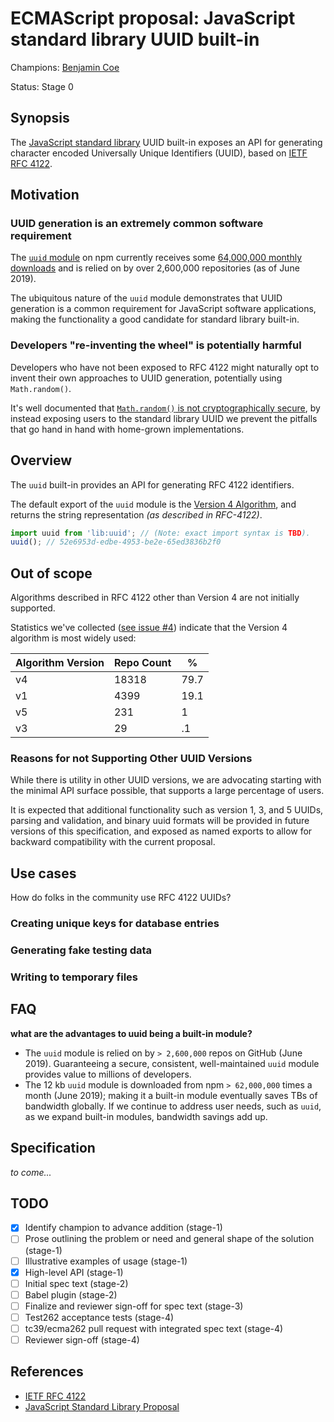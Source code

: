 # ECMAScript proposal: JavaScript standard library UUID built-in

Champions: [Benjamin Coe](https://github.com/bcoe)

Status: Stage 0

## Synopsis

The [JavaScript standard library][standard-library-proposal] UUID built-in exposes an API for
generating character encoded Universally Unique Identifiers (UUID), based on [IETF RFC
4122][rfc-4122].

## Motivation

### UUID generation is an extremely common software requirement

The [`uuid` module](https://www.npmjs.com/package/uuid) on npm currently receives some
[64,000,000 monthly downloads](https://npm-stat.com/charts.html?package=uuid) and is relied on by
over 2,600,000 repositories (as of June 2019).

The ubiquitous nature of the `uuid` module demonstrates that UUID generation is a common
requirement for JavaScript software applications, making the functionality a good candidate for
standard library built-in.

### Developers "re-inventing the wheel" is potentially harmful

Developers who have not been exposed to RFC 4122 might naturally opt to invent their own approaches
to UUID generation, potentially using `Math.random()`.

It's well documented that
[`Math.random()` is not cryptographically secure](https://v8.dev/blog/math-random), by instead
exposing users to the standard library UUID we prevent the pitfalls that go hand in hand with
home-grown implementations.

## Overview

The `uuid` built-in provides an API for generating RFC 4122 identifiers.

The default export of the `uuid` module is the
[Version 4 Algorithm](https://tools.ietf.org/html/rfc4122#section-4.4), and returns the string
representation _(as described in RFC-4122)_.

```js
import uuid from 'lib:uuid'; // (Note: exact import syntax is TBD).
uuid(); // 52e6953d-edbe-4953-be2e-65ed3836b2f0
```

## Out of scope

Algorithms described in RFC 4122 other than Version 4 are not initially supported.

Statistics we've collected
([see issue #4](https://github.com/bcoe/proposal-standard-module-uuid/issues/4)) indicate that the
Version 4 algorithm is most widely used:

| Algorithm Version | Repo Count | %    |
| ----------------- | ---------- | ---- |
| v4                | 18318      | 79.7 |
| v1                | 4399       | 19.1 |
| v5                | 231        | 1    |
| v3                | 29         | .1   |

### Reasons for not Supporting Other UUID Versions

While there is utility in other UUID versions, we are advocating starting with the minimal API
surface possible, that supports a large percentage of users.

It is expected that additional functionality such as version 1, 3, and 5 UUIDs, parsing and
validation, and binary uuid formats will be provided in future versions of this specification, and
exposed as named exports to allow for backward compatibility with the current proposal.

## Use cases

How do folks in the community use RFC 4122 UUIDs?

### Creating unique keys for database entries

### Generating fake testing data

### Writing to temporary files

## FAQ

**what are the advantages to uuid being a built-in module?**

- The `uuid` module is relied on by `> 2,600,000` repos on GitHub (June 2019). Guaranteeing a secure,
  consistent, well-maintained `uuid` module provides value to millions of developers.
- The 12 kb `uuid` module is downloaded from npm `> 62,000,000` times a month (June 2019); making it a built-in
  module eventually saves TBs of bandwidth globally. If we continue to address user needs, such as
  `uuid`, as we expand built-in modules, bandwidth savings add up.

## Specification

_to come..._

## TODO

- [x] Identify champion to advance addition (stage-1)
- [ ] Prose outlining the problem or need and general shape of the solution (stage-1)
- [ ] Illustrative examples of usage (stage-1)
- [x] High-level API (stage-1)
- [ ] Initial spec text (stage-2)
- [ ] Babel plugin (stage-2)
- [ ] Finalize and reviewer sign-off for spec text (stage-3)
- [ ] Test262 acceptance tests (stage-4)
- [ ] tc39/ecma262 pull request with integrated spec text (stage-4)
- [ ] Reviewer sign-off (stage-4)

## References

- [IETF RFC 4122][rfc-4122]
- [JavaScript Standard Library Proposal][standard-library-proposal]

[rfc-4122]: https://tools.ietf.org/html/rfc4122
[standard-library-proposal]: https://github.com/tc39/proposal-javascript-standard-library
